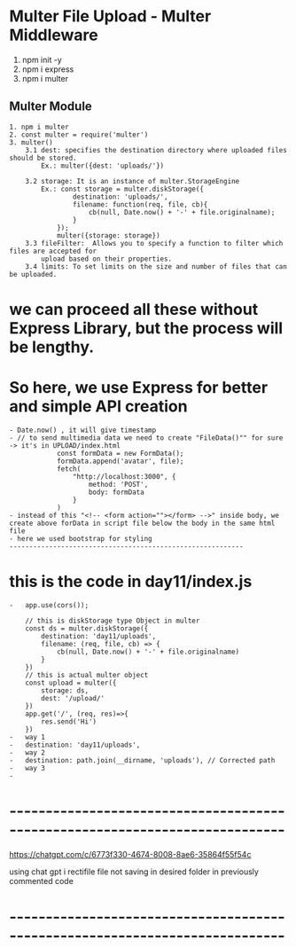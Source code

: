 # Multer File Upload - Multer Middleware
1. npm init -y
2. npm i express
3. npm i multer

## Multer Module
    1. npm i multer
    2. const multer = require('multer')
    3. multer()
        3.1 dest: specifies the destination directory where uploaded files should be stored.
            Ex.: multer({dest: 'uploads/'})

        3.2 storage: It is an instance of multer.StorageEngine
            Ex.: const storage = multer.diskStorage({
                    destination: 'uploads/',
                    filename: function(req, file, cb){
                        cb(null, Date.now() + '-' + file.originalname);
                    }
                });
                multer({storage: storage})
        3.3 fileFilter:  Allows you to specify a function to filter which files are accepted for 
            upload based on their properties.
        3.4 limits: To set limits on the size and number of files that can be uploaded.
# we can proceed all these without Express Library, but the process will be lengthy. 
# So here, we use Express for better and simple API creation 
    - Date.now() , it will give timestamp
    - // to send multimedia data we need to create "FileData()"" for sure -> it's in UPLOAD/index.html
                const formData = new FormData();
                formData.append('avatar', file);
                fetch(
                    "http://localhost:3000", {
                        method: 'POST',
                        body: formData
                    }
                )
    - instead of this "<!-- <form action=""></form> -->" inside body, we create above forData in script file below the body in the same html file
    - here we used bootstrap for styling
    -----------------------------------------------------------
# this is the code in day11/index.js
    -   app.use(cors());

        // this is diskStorage type Object in multer
        const ds = multer.diskStorage({
            destination: 'day11/uploads',
            filename: (req, file, cb) => {
                cb(null, Date.now() + '-' + file.originalname)
            }
        })
        // this is actual multer object 
        const upload = multer({
            storage: ds,
            dest: '/upload/'
        })
        app.get('/', (req, res)=>{
            res.send('Hi')
        })
    -   way 1
    -   destination: 'day11/uploads',
    -   way 2
    -   destination: path.join(__dirname, 'uploads'), // Corrected path
    -   way 3
    -   
# ----------------------------------------------------------------------------
https://chatgpt.com/c/6773f330-4674-8008-8ae6-35864f55f54c

using chat gpt i rectifile file not saving in desired folder in previously commented code
# ----------------------------------------------------------------------------